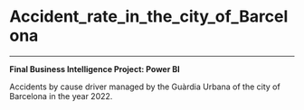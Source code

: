 # Accident_rate_in_the_city_of_Barcelona

-------------------------------------------

**Final Business Intelligence Project: Power BI**

Accidents by cause driver managed by the Guàrdia Urbana of the city of Barcelona in the year 2022.
